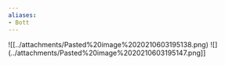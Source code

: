 ```yaml
---
aliases:
- Bott
---
```















![[../attachments/Pasted%20image%2020210603195138.png) ![](../attachments/Pasted%20image%2020210603195147.png]]
